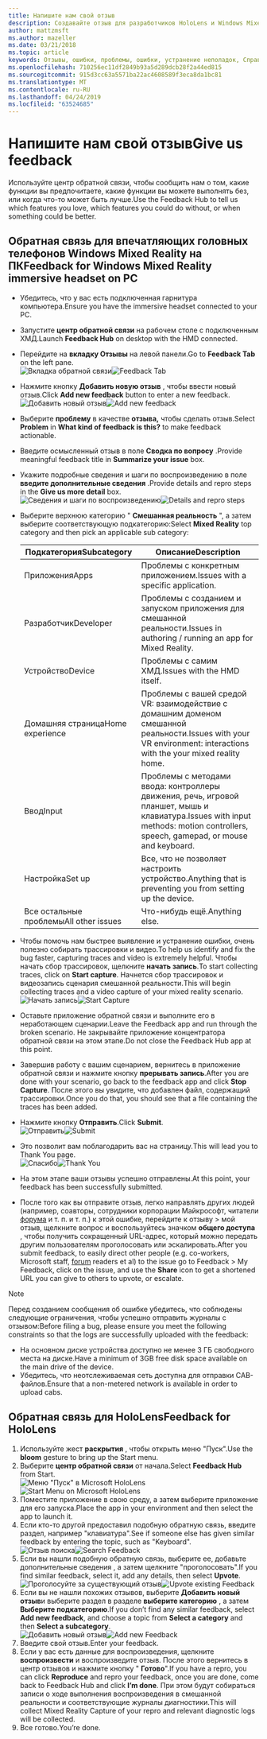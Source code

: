 ```yaml
---
title: Напишите нам свой отзыв
description: Создавайте отзыв для разработчиков HoloLens и Windows Mixed Reality, использующих центр обратной связи.
author: mattzmsft
ms.author: mazeller
ms.date: 03/21/2018
ms.topic: article
keywords: Отзывы, ошибки, проблемы, ошибки, устранение неполадок, Справка
ms.openlocfilehash: 710256ec11df2849b93a5d289dcb28f2a44ed815
ms.sourcegitcommit: 915d3cc63a5571ba22ac4608589f3eca8da1bc81
ms.translationtype: MT
ms.contentlocale: ru-RU
ms.lasthandoff: 04/24/2019
ms.locfileid: "63524685"
---
```

# <a name="give-us-feedback"></a><span data-ttu-id="2f966-104">Напишите нам свой отзыв</span><span class="sxs-lookup"><span data-stu-id="2f966-104">Give us feedback</span></span>

<span data-ttu-id="2f966-105">Используйте центр обратной связи, чтобы сообщить нам о том, какие функции вы предпочитаете, какие функции вы можете выполнять без, или когда что-то может быть лучше.</span><span class="sxs-lookup"><span data-stu-id="2f966-105">Use the Feedback Hub to tell us which features you love, which features you could do without, or when something could be better.</span></span>

## <a name="feedback-for-windows-mixed-reality-immersive-headset-on-pc"></a><span data-ttu-id="2f966-106">Обратная связь для впечатляющих головных телефонов Windows Mixed Reality на ПК</span><span class="sxs-lookup"><span data-stu-id="2f966-106">Feedback for Windows Mixed Reality immersive headset on PC</span></span>

* <span data-ttu-id="2f966-107">Убедитесь, что у вас есть подключенная гарнитура компьютера.</span><span class="sxs-lookup"><span data-stu-id="2f966-107">Ensure you have the immersive headset connected to your PC.</span></span>
* <span data-ttu-id="2f966-108">Запустите **центр обратной связи** на рабочем столе с подключенным ХМД.</span><span class="sxs-lookup"><span data-stu-id="2f966-108">Launch **Feedback Hub** on desktop with the HMD connected.</span></span>
* <span data-ttu-id="2f966-109">Перейдите на **вкладку Отзывы** на левой панели.</span><span class="sxs-lookup"><span data-stu-id="2f966-109">Go to **Feedback Tab** on the left pane.</span></span> <br>
  <span data-ttu-id="2f966-110">![Вкладка обратной связи](images/feedback1-600px.png)</span><span class="sxs-lookup"><span data-stu-id="2f966-110">![Feedback Tab](images/feedback1-600px.png)</span></span>
* <span data-ttu-id="2f966-111">Нажмите кнопку **Добавить новую отзыв** , чтобы ввести новый отзыв.</span><span class="sxs-lookup"><span data-stu-id="2f966-111">Click **Add new feedback** button to enter a new feedback.</span></span><br>
  <span data-ttu-id="2f966-112">![Добавить новый отзыв](images/feedback2-600px.png)</span><span class="sxs-lookup"><span data-stu-id="2f966-112">![Add new feedback](images/feedback2-600px.png)</span></span>
* <span data-ttu-id="2f966-113">Выберите **проблему** в качестве **отзыва,** чтобы сделать отзыв.</span><span class="sxs-lookup"><span data-stu-id="2f966-113">Select **Problem** in **What kind of feedback is this?** to make feedback actionable.</span></span>
* <span data-ttu-id="2f966-114">Введите осмысленный отзыв в поле **Сводка по вопросу** .</span><span class="sxs-lookup"><span data-stu-id="2f966-114">Provide meaningful feedback title in **Summarize your issue** box.</span></span>
* <span data-ttu-id="2f966-115">Укажите подробные сведения и шаги по воспроизведению в поле **введите дополнительные сведения** .</span><span class="sxs-lookup"><span data-stu-id="2f966-115">Provide details and repro steps in the **Give us more detail** box.</span></span><br>
  <span data-ttu-id="2f966-116">![Сведения и шаги по воспроизведению](images/feedback3-600px.png)</span><span class="sxs-lookup"><span data-stu-id="2f966-116">![Details and repro steps](images/feedback3-600px.png)</span></span>
* <span data-ttu-id="2f966-117">Выберите верхнюю категорию " **Смешанная реальность** ", а затем выберите соответствующую подкатегорию:</span><span class="sxs-lookup"><span data-stu-id="2f966-117">Select **Mixed Reality** top category and then pick an applicable sub category:</span></span>

  |  <span data-ttu-id="2f966-118">Подкатегория</span><span class="sxs-lookup"><span data-stu-id="2f966-118">Subcategory</span></span>  |  <span data-ttu-id="2f966-119">Описание</span><span class="sxs-lookup"><span data-stu-id="2f966-119">Description</span></span> | 
  |----------|----------|
  |  <span data-ttu-id="2f966-120">Приложения</span><span class="sxs-lookup"><span data-stu-id="2f966-120">Apps</span></span>  |  <span data-ttu-id="2f966-121">Проблемы с конкретным приложением.</span><span class="sxs-lookup"><span data-stu-id="2f966-121">Issues with a specific application.</span></span> | 
  |  <span data-ttu-id="2f966-122">Разработчик</span><span class="sxs-lookup"><span data-stu-id="2f966-122">Developer</span></span>  |  <span data-ttu-id="2f966-123">Проблемы с созданием и запуском приложения для смешанной реальности.</span><span class="sxs-lookup"><span data-stu-id="2f966-123">Issues in authoring / running an app for Mixed Reality.</span></span> | 
  |  <span data-ttu-id="2f966-124">Устройство</span><span class="sxs-lookup"><span data-stu-id="2f966-124">Device</span></span>  |  <span data-ttu-id="2f966-125">Проблемы с самим ХМД.</span><span class="sxs-lookup"><span data-stu-id="2f966-125">Issues with the HMD itself.</span></span> | 
  |  <span data-ttu-id="2f966-126">Домашняя страница</span><span class="sxs-lookup"><span data-stu-id="2f966-126">Home experience</span></span>  |  <span data-ttu-id="2f966-127">Проблемы с вашей средой VR: взаимодействие с домашним доменом смешанной реальности.</span><span class="sxs-lookup"><span data-stu-id="2f966-127">Issues with your VR environment: interactions with the your mixed reality home.</span></span> | 
  |  <span data-ttu-id="2f966-128">Ввод</span><span class="sxs-lookup"><span data-stu-id="2f966-128">Input</span></span>  |  <span data-ttu-id="2f966-129">Проблемы с методами ввода: контроллеры движения, речь, игровой планшет, мышь и клавиатура.</span><span class="sxs-lookup"><span data-stu-id="2f966-129">Issues with input methods: motion controllers, speech, gamepad, or mouse and keyboard.</span></span> | 
  |  <span data-ttu-id="2f966-130">Настройка</span><span class="sxs-lookup"><span data-stu-id="2f966-130">Set up</span></span>  |  <span data-ttu-id="2f966-131">Все, что не позволяет настроить устройство.</span><span class="sxs-lookup"><span data-stu-id="2f966-131">Anything that is preventing you from setting up the device.</span></span> | 
  |  <span data-ttu-id="2f966-132">Все остальные проблемы</span><span class="sxs-lookup"><span data-stu-id="2f966-132">All other issues</span></span>  |  <span data-ttu-id="2f966-133">Что-нибудь ещё.</span><span class="sxs-lookup"><span data-stu-id="2f966-133">Anything else.</span></span> |
  
* <span data-ttu-id="2f966-134">Чтобы помочь нам быстрее выявление и устранение ошибки, очень полезно собирать трассировки и видео.</span><span class="sxs-lookup"><span data-stu-id="2f966-134">To help us identify and fix the bug faster, capturing traces and video is extremely helpful.</span></span> <span data-ttu-id="2f966-135">Чтобы начать сбор трассировок, щелкните **начать запись**.</span><span class="sxs-lookup"><span data-stu-id="2f966-135">To start collecting traces, click on **Start capture**.</span></span> <span data-ttu-id="2f966-136">Начнется сбор трассировок и видеозапись сценария смешанной реальности.</span><span class="sxs-lookup"><span data-stu-id="2f966-136">This will begin collecting traces and a video capture of your mixed reality scenario.</span></span><br>
  <span data-ttu-id="2f966-137">![Начать запись](images/feedback4-600px.png)</span><span class="sxs-lookup"><span data-stu-id="2f966-137">![Start Capture](images/feedback4-600px.png)</span></span>
* <span data-ttu-id="2f966-138">Оставьте приложение обратной связи и выполните его в неработающем сценарии.</span><span class="sxs-lookup"><span data-stu-id="2f966-138">Leave the Feedback app and run through the broken scenario.</span></span> <span data-ttu-id="2f966-139">Не закрывайте приложение концентратора обратной связи на этом этапе.</span><span class="sxs-lookup"><span data-stu-id="2f966-139">Do not close the Feedback Hub app at this point.</span></span>
* <span data-ttu-id="2f966-140">Завершив работу с вашим сценарием, вернитесь в приложение обратной связи и нажмите кнопку **прерывать запись**.</span><span class="sxs-lookup"><span data-stu-id="2f966-140">After you are done with your scenario, go back to the feedback app and click **Stop Capture**.</span></span> <span data-ttu-id="2f966-141">После этого вы увидите, что добавлен файл, содержащий трассировки.</span><span class="sxs-lookup"><span data-stu-id="2f966-141">Once you do that, you should see that a file containing the traces has been added.</span></span>
* <span data-ttu-id="2f966-142">Нажмите кнопку **Отправить**.</span><span class="sxs-lookup"><span data-stu-id="2f966-142">Click **Submit**.</span></span><br>
  <span data-ttu-id="2f966-143">![Отправить](images/feedback5-600px.png)</span><span class="sxs-lookup"><span data-stu-id="2f966-143">![Submit](images/feedback5-600px.png)</span></span>
* <span data-ttu-id="2f966-144">Это позволит вам поблагодарить вас на страницу.</span><span class="sxs-lookup"><span data-stu-id="2f966-144">This will lead you to Thank You page.</span></span><br>
  <span data-ttu-id="2f966-145">![Спасибо](images/feedback6-600px.png)</span><span class="sxs-lookup"><span data-stu-id="2f966-145">![Thank You](images/feedback6-600px.png)</span></span>
* <span data-ttu-id="2f966-146">На этом этапе ваши отзывы успешно отправлены.</span><span class="sxs-lookup"><span data-stu-id="2f966-146">At this point, your feedback has been successfully submitted.</span></span>
* <span data-ttu-id="2f966-147">После того как вы отправите отзыв, легко направлять других людей (например, соавторы, сотрудники корпорации Майкрософт, читатели [форума](https://forums.hololens.com/) и т. п. и т. п.) к этой ошибке, перейдите к отзыву > мой отзыв, щелкните вопрос и воспользуйтесь значком **общего доступа** , чтобы получить сокращенный URL-адрес, который можно передать другим пользователям проголосовать или эскалировать.</span><span class="sxs-lookup"><span data-stu-id="2f966-147">After you submit feedback, to easily direct other people (e.g. co-workers, Microsoft staff, [forum](https://forums.hololens.com/) readers et al) to the issue go to Feedback > My Feedback, click on the issue, and use the **Share** icon to get a shortened URL you can give to others to upvote, or escalate.</span></span>

>[!NOTE]
><span data-ttu-id="2f966-148">Перед созданием сообщения об ошибке убедитесь, что соблюдены следующие ограничения, чтобы успешно отправить журналы с отзывом:</span><span class="sxs-lookup"><span data-stu-id="2f966-148">Before filing a bug, please ensure you meet the following constraints so that the logs are successfully uploaded with the feedback:</span></span>
> - <span data-ttu-id="2f966-149">На основном диске устройства доступно не менее 3 ГБ свободного места на диске.</span><span class="sxs-lookup"><span data-stu-id="2f966-149">Have a minimum of 3GB free disk space available on the main drive of the device.</span></span>
> - <span data-ttu-id="2f966-150">Убедитесь, что неотслеживаемая сеть доступна для отправки CAB-файлов.</span><span class="sxs-lookup"><span data-stu-id="2f966-150">Ensure that a non-metered network is available in order to upload cabs.</span></span>

## <a name="feedback-for-hololens"></a><span data-ttu-id="2f966-151">Обратная связь для HoloLens</span><span class="sxs-lookup"><span data-stu-id="2f966-151">Feedback for HoloLens</span></span>

1. <span data-ttu-id="2f966-152">Используйте жест **раскрытия** , чтобы открыть меню "Пуск".</span><span class="sxs-lookup"><span data-stu-id="2f966-152">Use the **bloom** gesture to bring up the Start menu.</span></span>
2. <span data-ttu-id="2f966-153">Выберите **центр обратной связи** от начала.</span><span class="sxs-lookup"><span data-stu-id="2f966-153">Select **Feedback Hub** from Start.</span></span><br>
  <span data-ttu-id="2f966-154">![Меню "Пуск" в Microsoft HoloLens](images/startmenu.jpg)</span><span class="sxs-lookup"><span data-stu-id="2f966-154">![Start Menu on Microsoft HoloLens](images/startmenu.jpg)</span></span>
3. <span data-ttu-id="2f966-155">Поместите приложение в свою среду, а затем выберите приложение для его запуска.</span><span class="sxs-lookup"><span data-stu-id="2f966-155">Place the app in your environment and then select the app to launch it.</span></span>
4. <span data-ttu-id="2f966-156">Если кто-то другой предоставил подобную обратную связь, введите раздел, например "клавиатура".</span><span class="sxs-lookup"><span data-stu-id="2f966-156">See if someone else has given similar feedback by entering the topic, such as "Keyboard".</span></span><br>
  <span data-ttu-id="2f966-157">![Отзыв поиска](images/searchfeedback-500px.jpg)</span><span class="sxs-lookup"><span data-stu-id="2f966-157">![Search Feedback](images/searchfeedback-500px.jpg)</span></span>
5. <span data-ttu-id="2f966-158">Если вы нашли подобную обратную связь, выберите ее, добавьте дополнительные сведения , а затем щелкните "проголосовать".</span><span class="sxs-lookup"><span data-stu-id="2f966-158">If you find similar feedback, select it, add any details, then select **Upvote**.</span></span><br>
  <span data-ttu-id="2f966-159">![Проголосуйте за существующий отзыв](images/upvotefeedback-500px.jpg)</span><span class="sxs-lookup"><span data-stu-id="2f966-159">![Upvote existing Feedback](images/upvotefeedback-500px.jpg)</span></span>
6. <span data-ttu-id="2f966-160">Если вы не нашли похожих отзывов, выберите **Добавить новый отзыв**и выберите раздел в разделе **выберите категорию** , а затем **Выберите подкатегорию**.</span><span class="sxs-lookup"><span data-stu-id="2f966-160">If you don’t find any similar feedback, select **Add new feedback**, and choose a topic from **Select a category** and then **Select a subcategory**.</span></span><br>
  <span data-ttu-id="2f966-161">![Добавить новый отзыв](images/addnewfeedback-500px.jpg)</span><span class="sxs-lookup"><span data-stu-id="2f966-161">![Add new Feedback](images/addnewfeedback-500px.jpg)</span></span>
7. <span data-ttu-id="2f966-162">Введите свой отзыв.</span><span class="sxs-lookup"><span data-stu-id="2f966-162">Enter your feedback.</span></span>
8. <span data-ttu-id="2f966-163">Если у вас есть данные для воспроизведения, щелкните **воспроизвести** и воспроизведите отзыв. После этого вернитесь в центр отзывов и нажмите кнопку " **Готово**".</span><span class="sxs-lookup"><span data-stu-id="2f966-163">If you have a repro, you can click **Reproduce** and repro your feedback, once you are done, come back to Feedback Hub and click **I’m done**.</span></span> <span data-ttu-id="2f966-164">При этом будут собираться записи о ходе выполнения воспроизведения в смешанной реальности и соответствующие журналы диагностики.</span><span class="sxs-lookup"><span data-stu-id="2f966-164">This will collect Mixed Reality Capture of your repro and relevant diagnostic logs will be collected.</span></span>
9. <span data-ttu-id="2f966-165">Все готово.</span><span class="sxs-lookup"><span data-stu-id="2f966-165">You’re done.</span></span>
